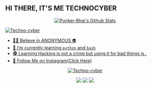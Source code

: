 ## HI THERE, IT'S ME TECHNOCYBER
<p align="center">
<!--  <img alt="profile pic" width="460px" src="https://avatars1.githubusercontent.com/Technocyber" /> -->
<!--  <img src="https://github-readme-stats.anuraghazra1.vercel.app/api/top-langs/?username=Techno-cyber&hide=ruby,perl&hide_border=true" /> -->

<a href="https://">
   <img alt="Punker-Bhai's Github Stats" src="https://github-readme-stats.vercel.app/api?username=Techno-cyber&show_icons=true&include_all_commits=true&hide_border=true"/></p>
<p>
   <img align="center" src="https://github-readme-streak-stats.herokuapp.com/?user=Techno-cyber&" alt="Techno-cyber" />
</p>

- 👨‍💻 Believe in ANONYMOUS 👽
- 📖 I’m currently learning `python` and `bash` 
- 🕵️ Learning Hacking is not a crime but using it for bad things is .
- 💬 Follow Me on [Instagram(Click Here)](https://instagram.com/Technocyber.sh)

<p align="center">
  <a href="https://github.com/Techno-cyber"><img title="Techno-cyber" src="https://github-readme-stats.vercel.app/api/top-langs/?username=Techno-cyber&layout=compact"></a>
</p>

<p align="center">
<a href="https://github.com/Techno-cyber/T2-fisher"><img src="https://github-readme-stats.vercel.app/api/pin/?username=Techno-cyber&repo=T2-fisher"></a>
<a href="https://github.com/Techno-cyber/Hacker-X"><img src="https://github-readme-stats.vercel.app/api/pin/?username=Techno-cyber&repo=Hacker-X"></a>
<a href="https://github.com/Techno-cyber/T2-Osint"><img src="https://github-readme-stats.vercel.app/api/pin/?username=Techno-cyber&repo=T2-Osint"></a>
</p>

<!--

Here are some ideas to get you started:


